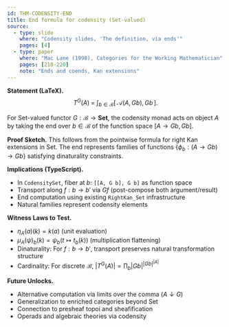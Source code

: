 ```yaml
---
id: THM-CODENSITY-END
title: End formula for codensity (Set-valued)
source:
  - type: slide
    where: "Codensity slides, 'The definition, via ends'"
    pages: [4]
  - type: paper
    where: "Mac Lane (1998), Categories for the Working Mathematician"
    pages: [218-220]
    note: "Ends and coends, Kan extensions"
---
```


**Statement (LaTeX).**
$$
T^G(A) \;=\; \int_{b\in \mathcal{B}} \big[\,\mathcal{A}(A, G b),\, G b\,\big].
$$

For Set-valued functor $G: \mathcal{B} \to \mathbf{Set}$, the codensity monad acts on object $A$ by taking the end over $b \in \mathcal{B}$ of the function space $[A \to G b, G b]$.

**Proof Sketch.**
This follows from the pointwise formula for right Kan extensions in Set. The end represents families of functions $\{\phi_b: (A \to G b) \to G b\}$ satisfying dinaturality constraints.

**Implications (TypeScript).**
- In `CodensitySet`, fiber at $b$: `[[A, G b], G b]` as function space
- Transport along $f:b\to b'$ via $Gf$ (post-compose both argument/result)
- End computation using existing `RightKan_Set` infrastructure
- Natural families represent codensity elements

**Witness Laws to Test.**
- $\eta_A(a)(k) = k(a)$ (unit evaluation)
- $\mu_A(\psi)_b(k)=\psi_b(t\mapsto t_b(k))$ (multiplication flattening)
- Dinaturality: For $f: b \to b'$, transport preserves natural transformation structure
- Cardinality: For discrete $\mathcal{B}$, $|T^G(A)| = \prod_{b} |G b|^{|G b|^{|A|}}$

**Future Unlocks.**
- Alternative computation via limits over the comma $(A \downarrow G)$
- Generalization to enriched categories beyond Set
- Connection to presheaf topoi and sheafification
- Operads and algebraic theories via codensity